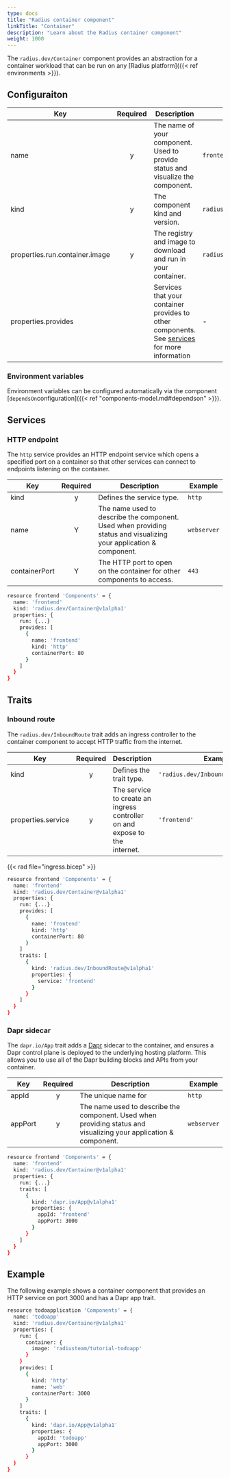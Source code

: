 ```yaml
---
type: docs
title: "Radius container component"
linkTitle: "Container"
description: "Learn about the Radius container component"
weight: 1000
---
```


The `radius.dev/Container` component provides an abstraction for a container workload that can be run on any [Radius platform]({{< ref environments >}}).

## Configuraiton

| Key  | Required | Description | Example |
|------|:--------:|-------------|---------|
| name | y | The name of your component. Used to provide status and visualize the component. | `frontend`
| kind | y |The component kind and version. | `radius.dev/Container@v1alpha1`
| properties.run.container.image | y | The registry and image to download and run in your container. | `radiusteam/frontend`
| properties.provides |  | Services that your container provides to other components. See [services](#services) for more  information | -

### Environment variables

Environment variables can be configured automatically via the component [`dependsOn`configuration]({{< ref "components-model.md#dependson" >}}).

## Services

### HTTP endpoint

The `http` service provides an HTTP endpoint service which opens a specified port on a container so that other services can connect to endpoints listening on the container.

| Key | Required | Description | Example |
|-----|:--------:|-------------|---------|
| kind | y | Defines the service type. | `http`
| name | Y | The name used to describe the component. Used when providing status and visualizing your application & component. | `webserver`
| containerPort | Y | The HTTP port to open on the container for other components to access. | `443`

```sh
resource frontend 'Components' = {
  name: 'frontend'
  kind: 'radius.dev/Container@v1alpha1'
  properties: {
    run: {...}
    provides: [
      {
        name: 'frontend'
        kind: 'http'
        containerPort: 80
      }
    ]
  }
}
```

## Traits

### Inbound route

The `radius.dev/InboundRoute` trait adds an ingress controller to the container component to accept HTTP traffic from the internet.

| Key | Required | Description | Example |
|-----|:--------:|-------------|---------|
| kind | y | Defines the trait type. | `'radius.dev/InboundRoute@v1alpha1'`
| properties.service | y | The service to create an ingress controller on and expose to the internet. | `'frontend'`

{{< rad file="ingress.bicep" >}}

```sh
resource frontend 'Components' = {
  name: 'frontend'
  kind: 'radius.dev/Container@v1alpha1'
  properties: {
    run: {...}
    provides: [
      {
        name: 'frontend'
        kind: 'http'
        containerPort: 80
      }
    ]
    traits: [
      {
        kind: 'radius.dev/InboundRoute@v1alpha1'
        properties: {
          service: 'frontend'
        }
      }
    ]
  }
}
```

### Dapr sidecar

The `dapr.io/App` trait adds a [Dapr](https://dapr.io) sidecar to the container, and ensures a Dapr control plane is deployed to the underlying hosting platform. This allows you to use all of the Dapr building blocks and APIs from your container.

| Key | Required | Description | Example |
|-----|:--------:|-------------|---------|
| appId | y | The unique name for  | `http`
| appPort | y | The name used to describe the component. Used when providing status and visualizing your application & component. | `webserver`

```sh
resource frontend 'Components' = {
  name: 'frontend'
  kind: 'radius.dev/Container@v1alpha1'
  properties: {
    run: {...}
    traits: [
      {
        kind: 'dapr.io/App@v1alpha1'
        properties: {
          appId: 'frontend'
          appPort: 3000
        }
      }
    ]
  }
}
```

## Example

The following example shows a container component that provides an HTTP service on port 3000 and has a Dapr app trait.

```sh
resource todoapplication 'Components' = {
  name: 'todoapp'
  kind: 'radius.dev/Container@v1alpha1'
  properties: {
    run: {
      container: {
        image: 'radiusteam/tutorial-todoapp'
      }
    }
    provides: [
      {
        kind: 'http'
        name: 'web'
        containerPort: 3000
      }
    ]
    traits: [
      {
        kind: 'dapr.io/App@v1alpha1'
        properties: {
          appId: 'todoapp'
          appPort: 3000
        }
      }
  }
}
```